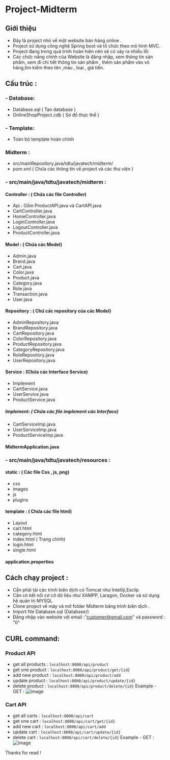 # Project-Midterm

## Giới thiệu
- Đây là project nhỏ về một website bán hàng online .
-  Project sử dụng công nghệ Spring boot và tổ chức theo mô hình MVC.
- Project đang trong quá trình hoàn hiện nên sẽ có xảy ra nhiều lỗi 
- Các chức năng chính của Website là đăng nhập, xem thông tin sản phẩm, xem đi chi tiết thông tin sản phẩm , thêm sản phẩm vào vỏ hàng,tìm kiếm theo tên ,màu , loại , giá tiền.
## Cấu trúc :
### - Database: 
 - Database.sql ( Tạo database )
 - OnlineShopProject.cdb ( Sơ đồ thực thể )
### - Template:
 - Toàn bộ template hoàn chỉnh 
### Midterm : 
 - src/mainRepository.java/tdtu/javatech/midterm/
 - pom.xml ( Chứa các thông tin về project và các thư viện )
### - src/main/java/tdtu/javatech/midterm :
#### Controller : ( Chứa các file Controller)
 - Api : Gồm ProductAPI.java và CartAPI.java
 - CartController.java
 - HomeController.java
 - LoginController.java
 - LogoutController.java
 - ProductController.java
#### Model : ( Chứa các Model)
 - Admin.java
 - Brand.java
 - Cart.java
 - Color.java
 - Product.java
 - Category.java
 - Role.java
 - Transaction.java
 - User.java
#### Repository : ( Chứ các repository của các Model)
  - AdminRepository.java
 - BrandRepository.java
 - CartRepository.java
 - ColorRepository.java
 - ProductRepository.java
 - CategoryRepository.java
 - RoleRepository.java
 - UserRepository.java
 #### Service : (Chứa các Interface Service)
- Implement
- CartService.java
- UserService.java
- ProductService.java
 ##### Implement: ( Chứa các file implement các Interface)
 - CartServiceImp.java
- UserServiceImp.java
- ProductServiceImp.java
 #### MidtermApplication.java

 ### - src/main/java/tdtu/javatech/resources : 
 #### static : ( Các file Css , js, png)
  - css 
  - images
  - js
  - plugins
#### template :  ( Chứa các file html)
  - Layout
  - cart.html
  - category.html
  - index.html ( Trang chính)
  - login.html
  - single.html
#### application.properties

## Cách chạy project : 
 - Cần phải tải các trình biên dịch có Tomcat như Intelliji,Esclip 
 - Cần có kết nối cơ cở dữ liệu như XAMPP, Laragon, Docker và sử dụng hệ quản trị MYSQL
 - Clone project về máy và mở folder Midterm băng trình biên dịch .
 - Import file Database.sql (Database/)
 - Đăng nhập vào website với email :"customer@gmail.com" và password : "0"
 

 ## CURL command:

### Product API  
 - get all products : `localhost:8000/api/product`
 - get one product : `localhost:8000/api/product/get/{id}`
 - add new product : `localhost:8000/api/product/add`
 - update product  : `localhost:8000/api/product/update/{id}`
 - delete product : `localhost:8000/api/product/delete/{id}`
 Example  - GET : 
 ![image](https://user-images.githubusercontent.com/94584468/229361289-1bd57073-2390-49a0-8d34-7607972c4221.png)

### Cart API  
 - get all carts : `localhost:8000/api/cart`
 - get one cart : `localhost:8000/api/cart/get/{id}`
 - add new cart : `localhost:8000/api/cart/add`
 - update cart  : `localhost:8000/api/cart/update/{id}`
 - delete cart : `localhost:8000/api/cart/delete/{id}`
  Example  - GET : 
  ![image](https://user-images.githubusercontent.com/94584468/229361393-38daa7fd-9a1d-40ac-904f-a91eddd043a8.png)

Thanks for read !
 
 
